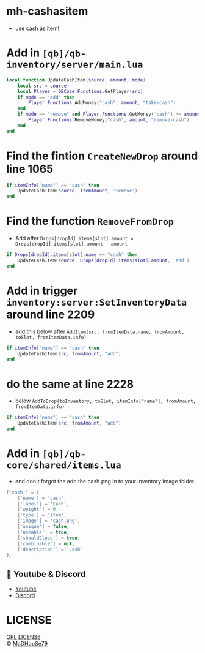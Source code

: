 # mh-cashasitem
- use cash as item!

# Add in `[qb]/qb-inventory/server/main.lua`
```lua
local function UpdateCashItem(source, amount, mode)
	local src = source
	local Player = QBCore.Functions.GetPlayer(src)
	if mode == 'add' then
		Player.Functions.AddMoney("cash", amount, "take-cash") 
	end
	if mode == "remove" and Player.Functions.GetMoney('cash') >= amount then 
		Player.Functions.RemoveMoney("cash", amount, "remove-cash") 
	end
end
```

# Find the fintion `CreateNewDrop` around line 1065
```lua 
if itemInfo["name"] == "cash" then
	UpdateCashItem(source, itemAmount, 'remove')
end
```

# Find the function `RemoveFromDrop` 
- Add after `Drops[dropId].items[slot].amount = Drops[dropId].items[slot].amount - amount`
```lua
if Drops[dropId].items[slot].name == "cash" then
    UpdateCashItem(source, Drops[dropId].items[slot].amount, 'add')
end
```

# Add in trigger `inventory:server:SetInventoryData` around line 2209 
- add this below after `AddItem(src, fromItemData.name, fromAmount, toSlot, fromItemData.info)`
```lua
if itemInfo["name"] == "cash" then
	UpdateCashItem(src, fromAmount, "add")
end
```

# do the same at line 2228 
- below `AddToDrop(toInventory, toSlot, itemInfo["name"], fromAmount, fromItemData.info)`
```lua
if itemInfo["name"] == "cash" then
	UpdateCashItem(src, fromAmount, "add")
end
```

# Add in `[qb]/qb-core/shared/items.lua` 
- and don't forgot the add the cash.png in to your inventory image folder.
```lua
['cash'] = {
    ['name'] = 'cash', 
    ['label'] = 'Cash', 
    ['weight'] = 0, 
    ['type'] = 'item', 
    ['image'] = 'cash.png', 
    ['unique'] = false,
    ['useable'] = true,
    ['shouldClose'] = true,
    ['combinable'] = nil,
    ['description'] = 'Cash'
},
```


## 🙈 Youtube & Discord
- [Youtube](https://www.youtube.com/c/MaDHouSe79)
- [Discord](https://discord.gg/cEMSeE9dgS)

# LICENSE
[GPL LICENSE](./LICENSE)<br />
&copy; [MaDHouSe79](https://www.youtube.com/@MaDHouSe79)
